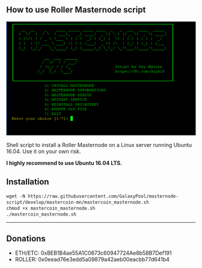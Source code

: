 ## How to use Roller Masternode script

![banner](https://raw.githubusercontent.com/GalaxyPool/masternode-script/develop/mastercoin-mn/image/banner.png)

Shell script to install a Roller Masternode on a Linux server running Ubuntu 16.04. Use it on your own risk.

**I highly recommend to use Ubuntu 16.04 LTS.**

## Installation

```
wget -N https://raw.githubusercontent.com/GalaxyPool/masternode-script/develop/mastercoin-mn/mastercoin_masternode.sh
chmod +x mastercoin_masternode.sh
./mastercoin_masternode.sh
```
----------------------------------------

## Donations

  * ETH/ETC: 0xBEB1B4ae55A1C0873c60947724Ae8b58B7Def191
  * ROLLER: 0x0eead76e3edd5a09879a42aeb00eacbb77d641b4
